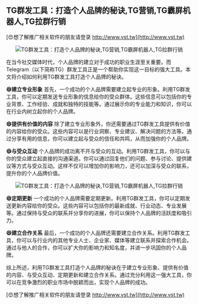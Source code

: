 ## **TG群发工具：打造个人品牌的秘诀,TG营销,TG霸屏机器人,TG拉群行销**

[😍想了解推广相关软件的朋友请登录 http://www.vst.tw](http://www.vst.tw)

 <center><img src="https://vst.tw/MP4/tuiguang/png/4.png" alt="TG群发工具：打造个人品牌的秘诀,TG营销,TG霸屏机器人,TG拉群行销"></center>

在当今社交媒体时代，个人品牌的建立对于成功的职业生涯至关重要。而Telegram（以下简称TG）群发工具正是一个帮助你实现这一目标的强大工具。本文将介绍如何利用TG群发工具打造个人品牌的秘诀。

**😄建立专业形象**
首先，一个成功的个人品牌需要建立起专业的形象。利用TG群发工具，你可以定期发送专业形象的信息给你的受众群体。这些信息可以包括你的专业背景、工作经验、成就和独特的技能等。通过展示你的专业能力和知识，你可以在行业内树立起你的个人品牌。

**😄提供有价值的内容**
除了建立专业形象外，你还需要通过TG群发工具提供有价值的内容给你的受众。这些内容可以是行业洞察、专业建议、解决问题的方法等。通过分享有用的信息，你可以建立起与受众的信任和共鸣，从而加强你的个人品牌。

**😄与受众互动**
个人品牌的成功离不开与受众的互动。利用TG群发工具，你可以与你的受众建立起直接的沟通渠道。你可以通过回复他们的问题、参与讨论、提供建议等方式与受众互动。这样不仅可以增加你的影响力，还可以加深与受众的联系，提升你的个人品牌价值。

 <center><img src="https://vst.tw/MP4/tuiguang/png/7.png" alt="TG群发工具：打造个人品牌的秘诀,TG营销,TG霸屏机器人,TG拉群行销"></center>

**😄定期更新**
一个成功的个人品牌需要定期更新。利用TG群发工具，你可以定期发送更新内容给你的受众。这些内容可以包括你的最新成就、行业动态、专业发展等。通过保持与受众的联系并分享你的进展，你可以保持个人品牌的活跃度和吸引力。

**😄建立合作关系**
最后，一个成功的个人品牌还需要建立合作关系。利用TG群发工具，你可以与行业内的其他专业人士、企业家、媒体等建立联系并探索合作机会。通过与他人的合作，你可以扩大你的影响力和知名度，并进一步巩固你的个人品牌。

综上所述，利用TG群发工具打造个人品牌的秘诀在于建立专业形象、提供有价值的内容、与受众互动、定期更新和建立合作关系。通过充分利用这一强大工具，你可以在竞争激烈的职业市场中脱颖而出，实现个人品牌的成功。

[😍想了解推广相关软件的朋友请登录 http://www.vst.tw](http://www.vst.tw)



